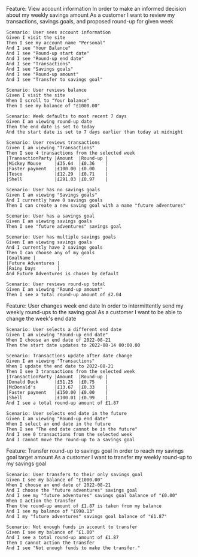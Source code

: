 Feature: View account information
    In order to make an informed decision about my weekly savings amount
    As a customer
    I want to review my transactions, savings goals, and proposed round-up for given week

    Scenario: User sees account information
    Given I visit the site
    Then I see my account name "Personal"
    And I see "Your Balance"
    And I see "Round-up start date" 
    And I see "Round-up end date"
    And I see "Transactions" 
    And I see "Savings goals"
    And I see "Round-up amount" 
    And I see "Transfer to savings goal"

    Scenario: User reviews balance
    Given I visit the site
    When I scroll to "Your balance"
    Then I see my balance of "£1000.00"

    Scenario: Week defaults to most recent 7 days
    Given I am viewing round-up date
    Then the end date is set to today
    And the start date is set to 7 days earlier than today at midnight

    Scenario: User reviews transactions
    Given I am viewing "Transactions"
    Then I see 4 transactions from the selected week
    |TransactionParty |Amount  |Round-up |
    |Mickey Mouse     |£35.64  |£0.36    |
    |Faster payment   |£100.00 |£0.00    |
    |Tesco            |£12.29  |£0.71    |
    |Shell            |£291.03 |£0.97    |

    Scenario: User has no savings goals
    Given I am viewing "Savings goals"
    And I currently have 0 savings goals
    Then I can create a new saving goal with a name "future adventures"

    Scenario: User has a savings goal
    Given I am viewing savings goals
    Then I see "future adventures" savings goal

    Scenario: User has multiple savings goals
    Given I am viewing savings goals
    And I currently have 2 savings goals
    Then I can choose any of my goals
    |GoalName |
    |Future Adventures |
    |Rainy Days        |
    And Future Adventures is chosen by default

    Scenario: User reviews round-up total
    Given I am viewing "Round-up amount"
    Then I see a total round-up amount of £2.04 

Feature: User changes week end date
    In order to intermittently send my weekly round-ups to the saving goal
    As a customer
    I want to be able to change the week's end date

    Scenario: User selects a different end date
    Given I am viewing "Round-up end date"
    When I choose an end date of 2022-08-21
    Then the start date updates to 2022-08-14 00:00.00

    Scenario: Transactions update after date change
    Given I am viewing "Transactions" 
    When I update the end date to 2022-08-21
    Then I see 3 transactions from the selected week
    |TransactionParty |Amount  |Round-up |
    |Donald Duck      |£51.25  |£0.75    |
    |McDonald's       |£13.67  |£0.33    |
    |Faster payment   |£150.00 |£0.00    |
    |Shell            |£100.01 |£0.99    |
    And I see a total round-up amount of £1.87

    Scenario: User selects end date in the future
    Given I am viewing "Round-up end date"
    When I select an end date in the future
    Then I see "The end date cannot be in the future"
    And I see 0 transactions from the selected week
    And I cannot move the round-up to a savings goal

Feature: Transfer round-up to savings goal
    In order to reach my savings goal target amount
    As a customer
    I want to transfer my weekly round-up to my savings goal

    Scenario: User transfers to their only savings goal
    Given I see my balance of "£1000.00"
    When I choose an end date of 2022-08-21
    And I choose the "future adventures" savings goal 
    And I see my "future adventures" savings goal balance of "£0.00"
    When I action the transfer 
    Then the round-up amount of £1.87 is taken from my balance
    And I see my balance of "£998.13"
    And I my "future adventures" savings goal balance of "£1.87"

    Scenario: Not enough funds in account to transfer
    Given I see my balance of "£1.00"
    And I see a total round-up amount of £1.87
    Then I cannot action the transfer
    And I see "Not enough funds to make the transfer." 